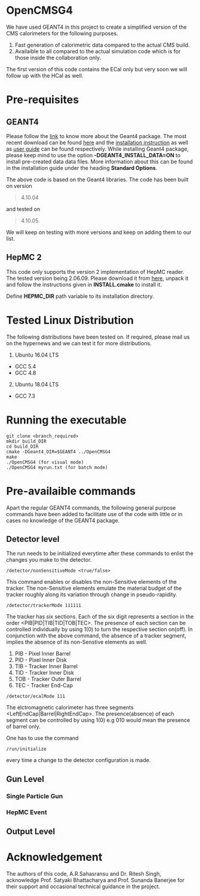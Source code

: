 # OpenCMSG4

We have used GEANT4 in this project to create a simplified version of the CMS calorimeters for the following purposes.
1. Fast generation of calorimetric data compared to the actual CMS build.
2. Availaible to all compared to the actual simulation code which is for those inside the collaboration only.

The first version of this code contains the ECal only but very soon we will follow up with the HCal as well.

# Pre-requisites
## GEANT4
Please follow the [link](http://geant4.web.cern.ch/) to know more about the Geant4 package. The most recent download can be found [here](http://geant4.web.cern.ch/support/download) and the [installation instruction](http://geant4-userdoc.web.cern.ch/geant4-userdoc/UsersGuides/InstallationGuide/html/index.html) as well as [user guide](http://geant4-userdoc.web.cern.ch/geant4-userdoc/UsersGuides/ForApplicationDeveloper/html/index.html) can be found respectively. While installing Geant4 package, please keep mind to use the option **-DGEANT4_INSTALL_DATA=ON** to install pre-created data data files. More information about this can be found in the installation guide under the heading **Standard Options**.

The above code is based on the Geant4 libraries. The code has been built on version 
> 4.10.04 

and tested on 
> 4.10.05.

We will keep on testing with more versions and keep on adding them to our list.

## HepMC 2
This code only supports the version 2 implementation of HepMC reader. The tested version being 2.06.09. Please download it from [here](http://lcgapp.cern.ch/project/simu/HepMC/), unpack it and follow the instructions given in **INSTALL.cmake** to install it.

Define **HEPMC_DIR** path variable to its installation directory.

# Tested Linux Distribution
The following distributions have been tested on. If required, please mail us on the hypernews and we can test it for more distributions.

1. Ubuntu 16.04 LTS
  * GCC 5.4
  * GCC 4.8
2. Ubuntu 18.04 LTS
  * GCC 7.3
  
# Running the executable
```
git clone <branch_required>
mkdir build_DIR
cd build_DIR
cmake -DGeant4_DIR=$GEANT4 ../OpenCMSG4
make
./OpenCMSG4 (for visual mode)
./OpenCMSG4 myrun.txt (for batch mode)
```

# Pre-availaible commands

Apart the regular GEANT4 commands, the following general purpose commands have been added to facilitate use of the code with little or in cases no knowledge of the GEANT4 package. 

## Detector level
The run needs to be initialized everytime after these commands to enlist the changes you make to the detector. 
```
/detector/nonSensitiveMode <true/false>
```
This command enables or disables the non-Sensitive elements of the tracker. The non-Sensitive elements emulate the material budget of the tracker roughly along its variation through change in pseudo-rapidity.
```
/detector/trackerMode 111111
```
The tracker has six sections. Each of the six digit represents a section in the order <PIB|PID|TIB|TID|TOB|TEC>. The presence of each section can be controlled individually by using 1(0) to turn the respective section on(off). In conjunction with the above command, the absence of a tracker segment, implies the absence of its non-Senstive elements as well. 
1. PIB - Pixel Inner Barrel
2. PID - Pixel Inner Disk
3. TIB - Tracker Inner Barrel
4. TID - Tracker Inner Disk
5. TOB - Tracker Outer Barrel
6. TEC - Tracker End-Cap

```
/detector/ecalMode 111
```
The elctromagnetic calorimeter has three segments <LeftEndCap|Barrel|RightEndCap>. The presence(absence) of each segment can be controlled by using 1(0) e.g 010 would mean the presence of barrel only.

One has to use the command
```
/run/initialize
```
every time a change to the detector configuration is made.

## Gun Level
### Single Particle Gun
### HepMC Event

## Output Level


# Acknowledgement

The authors of this code, A.R.Sahasransu and Dr. Ritesh Singh, acknowledge Prof. Satyaki Bhattacharya and Prof. Sunanda Banerjee for their support and occasional technical guidance in the project.
